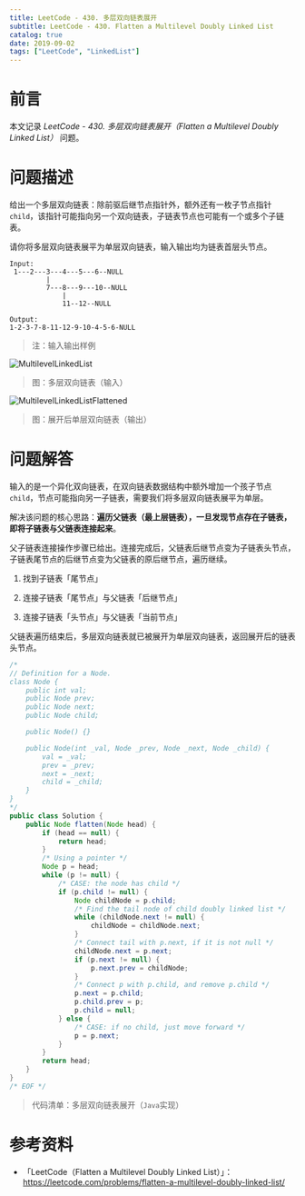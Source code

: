 ```yaml
---
title: LeetCode - 430. 多层双向链表展开
subtitle: LeetCode - 430. Flatten a Multilevel Doubly Linked List
catalog: true
date: 2019-09-02
tags: ["LeetCode", "LinkedList"]
---
```


# 前言

本文记录 *LeetCode - 430. 多层双向链表展开（Flatten a Multilevel Doubly Linked List）* 问题。

# 问题描述

给出一个多层双向链表：除前驱后继节点指针外，额外还有一枚子节点指针`child`，该指针可能指向另一个双向链表，子链表节点也可能有一个或多个子链表。

请你将多层双向链表展平为单层双向链表，输入输出均为链表首层头节点。

```plain
Input:
 1---2---3---4---5---6--NULL
         |
         7---8---9---10--NULL
             |
             11--12--NULL

Output:
1-2-3-7-8-11-12-9-10-4-5-6-NULL
```
> 注：输入输出样例

![MultilevelLinkedList](./multilevel_linkedlist.png)

> 图：多层双向链表（输入）

![MultilevelLinkedListFlattened](./multilevel_linkedlist_flattened.png)

> 图：展开后单层双向链表（输出）

# 问题解答

输入的是一个异化双向链表，在双向链表数据结构中额外增加一个孩子节点`child`，节点可能指向另一子链表，需要我们将多层双向链表展平为单层。

解决该问题的核心思路：**遍历父链表（最上层链表），一旦发现节点存在子链表，即将子链表与父链表连接起来**。

父子链表连接操作步骤已给出。连接完成后，父链表后继节点变为子链表头节点，子链表尾节点的后继节点变为父链表的原后继节点，遍历继续。

1. 找到子链表「尾节点」

2. 连接子链表「尾节点」与父链表「后继节点」

3. 连接子链表「头节点」与父链表「当前节点」

父链表遍历结束后，多层双向链表就已被展开为单层双向链表，返回展开后的链表头节点。

```java
/*
// Definition for a Node.
class Node {
    public int val;
    public Node prev;
    public Node next;
    public Node child;

    public Node() {}

    public Node(int _val, Node _prev, Node _next, Node _child) {
        val = _val;
        prev = _prev;
        next = _next;
        child = _child;
    }
}
*/
public class Solution {
    public Node flatten(Node head) {
        if (head == null) {
            return head;
        }
        /* Using a pointer */
        Node p = head;
        while (p != null) {
            /* CASE: the node has child */
            if (p.child != null) {
                Node childNode = p.child;
                /* Find the tail node of child doubly linked list */
                while (childNode.next != null) {
                    childNode = childNode.next;
                }
                /* Connect tail with p.next, if it is not null */
                childNode.next = p.next;
                if (p.next != null) {
                    p.next.prev = childNode;
                }
                /* Connect p with p.child, and remove p.child */
                p.next = p.child;
                p.child.prev = p;
                p.child = null;
            } else {
                /* CASE: if no child, just move forward */
                p = p.next;
            }
        }
        return head;
    }
}
/* EOF */
```
> 代码清单：多层双向链表展开（`Java`实现）

# 参考资料

- 「LeetCode（Flatten a Multilevel Doubly Linked List）」：https://leetcode.com/problems/flatten-a-multilevel-doubly-linked-list/

<!-- EOF -->
